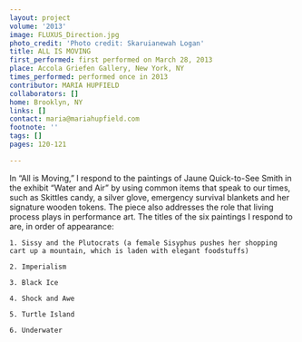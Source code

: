 ```yaml
---
layout: project
volume: '2013'
image: FLUXUS_Direction.jpg
photo_credit: 'Photo credit: Skaruianewah Logan'
title: ALL IS MOVING
first_performed: first performed on March 28, 2013
place: Accola Griefen Gallery, New York, NY
times_performed: performed once in 2013
contributor: MARIA HUPFIELD
collaborators: []
home: Brooklyn, NY
links: []
contact: maria@mariahupfield.com
footnote: ''
tags: []
pages: 120-121

---
```


In “All is Moving,” I respond to the paintings of Jaune Quick-to-See Smith in the exhibit “Water and Air” by using common items that speak to our times, such as Skittles candy, a silver glove, emergency survival blankets and her signature wooden tokens. The piece also addresses the role that living process plays in performance art. The titles of the six paintings I respond to are, in order of appearance:

	1. Sissy and the Plutocrats (a female Sisyphus pushes her shopping cart up a mountain, which is laden with elegant foodstuffs)

	2. Imperialism

	3. Black Ice

	4. Shock and Awe

	5. Turtle Island

	6. Underwater
